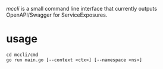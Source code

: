 _mccli_ is a small command line interface that currently outputs OpenAPI/Swagger for ServiceExposures.

# usage

```
cd mccli/cmd
go run main.go [--context <ctx>] [--namespace <ns>]
```
